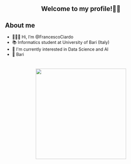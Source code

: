 <H2 align=center><strong>Welcome to my profile!👋🏻</strong></H2>

## About me
- 🙋🏻‍♂️ Hi, I’m @FrancescoCiardo
- 📚 Informatics student at University of Bari (Italy)
- 🌱 I'm currently interested in Data Science and AI
- 📍 Bari

# <p align=center><strong><img src="https://media.giphy.com/media/gjrYDwbjnK8x36xZIO/giphy.gif" data-canonical-src="[https://gyazo.com/eb5c5741b6a9a16c692170a41a49c858.png](https://media.giphy.com/media/gjrYDwbjnK8x36xZIO/giphy.gif)" width="300" height="300" /></strong></p>

<!---
FrancescoCiardo/FrancescoCiardo is a ✨ special ✨ repository because its `README.md` (this file) appears on your GitHub profile.
You can click the Preview link to take a look at your changes.
--->
